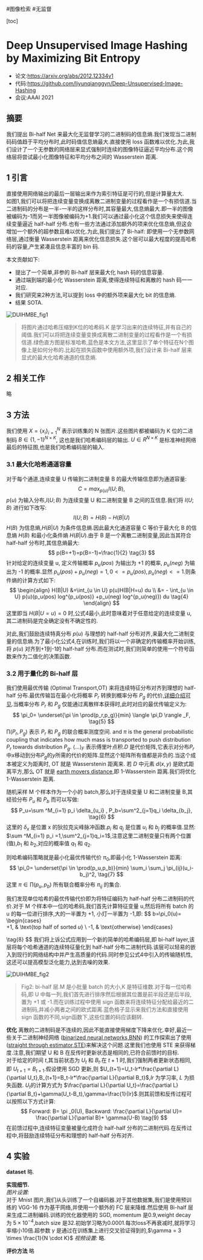 #图像检索
#无监督 

[toc]

# Deep Unsupervised Image Hashing by Maximizing Bit Entropy

- 论文:https://arxiv.org/abs/2012.12334v1
- 代码:https://github.com/liyunqianggyn/Deep-Unsupervised-Image-Hashing
- 会议:AAAI 2021

## 摘要
我们提出 Bi-half Net 来最大化无监督学习的二进制码的信息熵.我们发现当二进制码码值趋于平均分布时,此时码值信息熵最大.直接使用 loss 函数难以优化.为此,我们设计了一个无参数的网络层来显式强制时连续的图像特征逼近平均分布.这个网络层将尝试最小化图像特征和平均分布之间的 Wasserstein 距离.

## 1 引言
直接使用网络输出的最后一层输出来作为索引特征是可行的,但是计算量太大.  
如图1,我们可以将把连续变量变换成离散二进制变量的过程看作是一个有损信道.当二进制码的分布是一半-一半的这样分布时,其容量最大,信息熵最大.即一半的图像被编码为-1而另一半图像被编码为+1.我们可以通过最小化这个信息损失来使得连续变量逼近 half-half 分布.也有一些方法通过添加额外的项来优化信息熵,但这会增加一个额外的超参数且难以优化.为此,我们提出了 Bi-half: 即使用一个无参数网络层,通过衡量 Wasserstein 距离来优化信息损失.这个层可以最大程度的提高哈希码的容量,产生紧凑且信息丰富的 bin 码.  

本文贡献如下:
- 提出了一个简单,非参的 Bi-half 层来最大化 hash 码的信息容量.
- 通过端到端的最小化 Wasserstein 距离,使得连续特征和离散的 hash 码一一对应.
- 我们研究来2种方法,可以提到 loss 中的额外项来最大化 bit 的信息熵.
- 结果 SOTA.

![DUIHMBE_fig1](../Attachments/DUIHMBE_fig1.png)
>将图片通过哈希压缩到K位的哈希码.K 是学习出来的连续特征,并有自己的阈值.我们可以将把连续变量变换成离散二进制变量的过程看作是一个有损信道.绿色直方图是标准哈希,蓝色是本文方法,这里显示了单个特征在N个图像上是如何分布的.比起在损失函数中使用额外项,我们设计来 Bi-half 层来显式的最大化哈希通道的信息熵.

## 2 相关工作
略

## 3 方法
我们使用 $X=\{ x_i \}^N_{i=1}$ 表示训练集的 N 张图片.这些图片都被编码为 K 位的二进制码 $B \in \{1,-1\}^{N \times K}$, 这也是我们哈希编码层的输出. $U \in R^{N \times K}$ 是标准神经网络最后的特征图,也是我们哈希编码层的输入.

### 3.1 最大化哈希通道容量
对于每个通道,连续变量 U 传输到二进制变量 B 的最大传输信息即为通道容量:
$$
C=max_{p(u)} I(U;B),   \tag{1}
$$
$p(u)$ 为输入分布,$I(U;B)$ 为连续变量 U 和二进制变量 B 之间的互信息.我们将 $I(U;B)$ 进行如下改写:
$$
I(U;B)=H(B)-H(B|U)  \tag{2}
$$
$H(B)$ 为信息熵,$H(B|U)$ 为条件信息熵.因此最大化通道容量 C 等价于最大化 B 的信息熵 $H(B)$ 和最小化条件熵 $H(B|U)$.由于 B 是一个离散二进制变量,因此当其符合 half-half 分布时,其信息熵最大:
$$
p(B=+1)=p(B=-1)=\frac{1}{2} \tag{3}
$$
针对给定的连续变量 u,  定义传输概率 $p_u(pos)$ 为输出为 +1 的概率, $p_u(neg)$ 为输出为 -1 的概率.显然 $p_u(pos)+p_u(neg)=1, 0 <= p_u(pos),p_u(neg) <= 1$.则条件熵的计算方式如下:
$$
\begin{align}
 H(B|U) &=\int_{u \in U} p(u)H(B|H=u) du \\
 &= - \int_{u \in U} p(u)(p_u(pos) log^{p_u(pos)} +p_u(neg) log^{p_u(neg)}) du \tag{4}
\end{align}
$$
这里即当 $H(B|U=u)=0$ 时,公式4最小,此时意味着对于任意给定的连续变量 u,其二进制码是完全确定没有不确定性的.  

对此,我们鼓励连续特真分布 $p(u)$ 与理想的 half-half 分布对齐,来最大化二进制变量的信息熵.为了最小化公式4,在训练时,我们将以一个非确定的传输概率开始训练,将 $p(u)$ 对齐到+1到-1的 half-half 分布.而在测试时,我们则简单的使用一个符号函数来作为二值化的决策函数.

### 3.2 用于量化的 Bi-half 层
我们使用最优传输 (Optimal Transport,OT) 来将连续特征分布对齐到理想的 half-half 分布.最优传输旨在最小化将概率 $P_r$ 转换到概率分布 $P_g$ 的代价,[详细介绍可见](https://zhuanlan.zhihu.com/p/82424946).当概率分布 $P_r$ 和 $P_g$ 仅能通过离散样本获得时,此时对应的最优传输定义为:
$$
\pi_0= \underset{\pi \in \prod(p_r,p_g)}{min}  \langle \pi,D \rangle _F,  \tag{5}
$$
$\prod(P_r,P_g)$ 表示 $P_r$ 和 $P_g$ 的联合概率测度空间. and $\pi$ is the general probabilistic coupling that indicates how much mass is transported to push distribution $P_r$ towards distribution $P_g$. $\langle ... \rangle _F$ 表示傅里叶点积.$D$ 是代价矩阵,它表示对分布$P_r$中$x$移动到分布$P_g$的$y$所需的代价的矩阵.显然这个矩阵所有值都是非负的.当这个成本被定义为距离时, OT 就是 Wasserstenin 距离来. 若 $D$ 中元素 $d(x,y)$ 是欧式距离平方,那么 OT 就是 [earth movers distance](https://en.wikipedia.org/wiki/Earth_mover%27s_distance),即 1-Wasserstein 距离.我们将优化 1-Wasserstein 距离.   

随机采样 M 个样本作为一个小的 batch,那么对于连续变量 U 和二进制变量 B,其经验分布 $P_u$ 和 $P_b$ 而可以写做:
$$
P_u=\sum ^M_{i=1} p_i \delta_{u_i} , P_b=\sum^2_{j=1}q_i \delta_{b_j}, \tag{6}
$$
这里的 $\delta_x$ 是位置 x 的狄拉克尖峰脉冲函数.$p_i$ 和 $q_j$ 是位置 $u_i$ 和 $b_j$ 的概率值.显然: $\sum ^M_{i=1} p_i =1,\sum^2_{j=1}q_i=1$,注意这里二进制变量只有两个位置(值),$b_1$ 和 $b_2$,对应的概率值 $q_1$ 和 $q_2$.

则哈希编码策略就是最小化最优传输代价 $\pi_0$,即最小化 1-Wasserstein 距离:
$$
\pi_0= \underset{\pi \in \prod(p_u,p_b)}{min} \sum_i \sum_j \pi_{ij}(u_i-b_j)^2,  \tag{7}
$$
这里 $\pi \in \prod(p_u,p_b)$ 所有联合概率分布 $\pi_{ij}$ 的集合.

我们发现单位哈希的最优传输代价即为将特征编码为 half-half 分布二进制码的代价.对于 M 个样本中一位的哈希码,我们首先计算特征变量 u,然后将所有 batch 的 u 的每一位进行排序,大的一半置为 +1, 小灯一半置为 -1,即:
$$
b=\pi_0(u)=
\begin{cases}  
+1, & \text{top half of sorted $u$}  \\
-1, & \text{otherwise}
\end{cases}

\tag{8}
$$
我们将上诉公式应用到一个新的简单的哈希编码层,即 bi-half layer,该层将每个哈希通道的连续特征量化到 half-half 分布二进制代码.该层可以轻易的嵌入到现行的网络结构中并产生高质量的代码.同时参见公式4中引入的传输随机性,这还可以提高模型泛化能力,达到去噪的效果.

![DUIHMBE_fig2](../Attachments/DUIHMBE_fig2.png)
> Fig2: bi-half 层.M 是小批量 batch 的大小,K 是特征维数.对于每一位哈希码,即 U 中每一列,我们首先进行排序然后根据其位置是前半段还是后半段,置为 +1 或 -1.而在训练过程中使用 sign 函数来将连续特征分配给最近的二进制码,并减小两者之间的欧式距离.蓝色格子显示来我们方法和直接使用 sign 函数的不同,sign函数下,这些位置的码应该翻转.

**优化** 离散的二进制码是不连续的,因此不能直接使用梯度下降来优化.幸好,最近一些关于二进制神经网络 ([binarized neural networks,BNN](https://zhuanlan.zhihu.com/p/59202590)) 的工作探索出了使用 ([straight through estimator,STE](https://zhuanlan.zhihu.com/p/72681647))来解决这个问题.这里我们也使用 STE 来获得梯度.注意,我们期望 U 和 B 在反传时更新状态是相同的,已符合前馈时的目标.  
对于给定的时间 $t$,其当前状态为 $U_t$ 和 $B_t$.在 $t+1$ 时,我们强制两者更新状态相同,即 $U_{t+1}=B_{t+1}$.假设使用 SGD 更新,则 $U_{t+1}=U_t-lr*\frac{\partial L}{\partial U_t},B_{t+1}=B_t-lr*\frac{\partial L}{\partial B_t}$,$lr$ 为学习率, $L$ 为损失函数. $U_t$的计算方式为 $\frac{\partial L}{\partial U_t}=\frac{\partial L}{\partial B_t}+\gamma(U_t-B_t),\gamma=\frac{1}{lr}$.则其前馈和反传过程可以按照以下方式计算:
$$
Forward: B= \pi _0(U), 
Backward: \frac{\partial L}{\partial U}= \frac{\partial L}{\partial B}+ \gamma(U-B)   \tag{9}
$$
在前馈过程中,连续特征变量被量化成符合 half-half 分布的二进制代码.在反传过程中,将鼓励连续特征分布和理想的 half-half 分布对齐.

## 4 实验
**dataset** 略.   

**实现细节.**  
*图片设置:*  
对于 Mnist 图片,我们从头训练了一个自编码器.对于其他数据集,我们是使用预训练的 VGG-16 作为基干网络,并使用一个额外的 FC 层来降维.然后使用 Bi-half 层来生成二进制编码.训练的优化器使用的 SGD, momentum 是0.9,weight decay 为 $5 \times 10^{-4}$,batch size 是32.初始学习略为0.0001.每次loss不再衰减时,就将学习率缩小10倍.超参数 $\gamma$ 是通过在训练集上进行交叉验证得到的,$\gamma = 3 \times \frac{1}{N \cdot K}$
*视频设置:*
略.

**评价方法**
略

